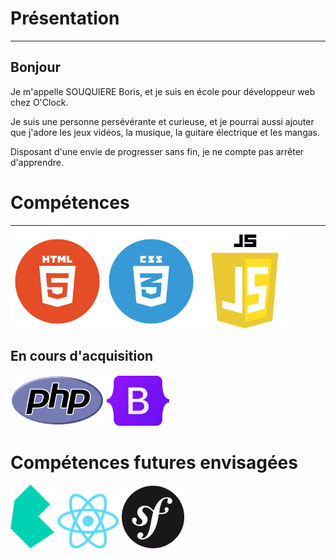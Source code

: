 

# Présentation

---

## Bonjour
 
 Je m'appelle SOUQUIERE Boris, et je suis en école pour développeur web chez O'Clock.
 
 Je suis une personne persévérante et curieuse, et je pourrai aussi ajouter que j'adore les jeux vidéos, la musique, la guitare électrique et les mangas.
 
 Disposant d'une envie de progresser sans fin, je ne compte pas arrêter d'apprendre. 


# Compétences

---


<img src="html.png" width="150" height="auto"><img src="css.png" width="150" height="auto"><img src="js-logo.png" width="150" height="auto">


## En cours d'acquisition

<img src="PHP-logo.svg.png" width="150" height="auto"> <img src="Bootstrap_logo.svg.png" width="100" height="auto" padding-left="200px">


# Compétences futures envisagées

<img src="bulma.png" width ="70" height ="auto"> <img src="React-icon.svg.png" width ="100" height ="auto"> <img src="symfony.svg.png" width ="100" height ="auto"> 
